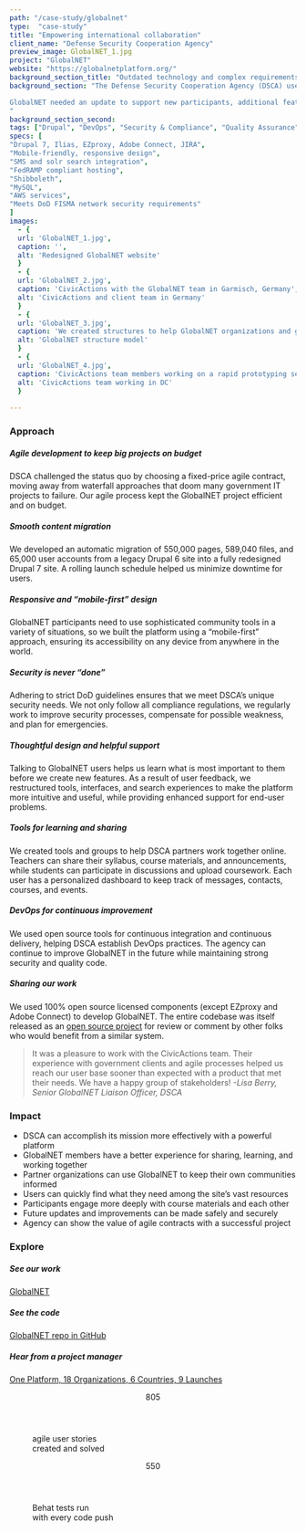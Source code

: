 ```yaml
---
path: "/case-study/globalnet"
type:  "case-study"
title: "Empowering international collaboration"
client_name: "Defense Security Cooperation Agency"
preview_image: GlobalNET_1.jpg
project: "GlobalNET"
website: "https://globalnetplatform.org/"
background_section_title: "Outdated technology and complex requirements"
background_section: "The Defense Security Cooperation Agency (DSCA) uses the GlobalNET platform to facilitate secure collaboration among its partner organizations. GlobalNET’s 76,000 participants are comprised of military, diplomatic, law enforcement, and civilian government personnel throughout the world. They speak many languages and possess varying degrees of technical know-how, so GlobalNET must be accessible and easy to use for everyone -- while meeting the highest standards for security.

GlobalNET needed an update to support new participants, additional features, and a better user experience. Multiple layers of customers and microservices made the project very complex. With over 1,500 content updates to the site per day, the modernization needed to be completed with minimal disruption to thousands of users.
"
background_section_second: 
tags: ["Drupal", "DevOps", "Security & Compliance", "Quality Assurance", "UX", "Support"]
specs: [
"Drupal 7, Ilias, EZproxy, Adobe Connect, JIRA",
"Mobile-friendly, responsive design",
"SMS and solr search integration", 
"FedRAMP compliant hosting", 
"Shibboleth", 
"MySQL", 
"AWS services",
"Meets DoD FISMA network security requirements"
]
images:
  - {
  url: 'GlobalNET_1.jpg', 
  caption: '', 
  alt: 'Redesigned GlobalNET website'
  }
  - {
  url: 'GlobalNET_2.jpg', 
  caption: 'CivicActions with the GlobalNET team in Garmisch, Germany', 
  alt: 'CivicActions and client team in Germany'
  }
  - {
  url: 'GlobalNET_3.jpg', 
  caption: 'We created structures to help GlobalNET organizations and groups manage their own content.', 
  alt: 'GlobalNET structure model'
  }
  - {
  url: 'GlobalNET_4.jpg', 
  caption: 'CivicActions team members working on a rapid prototyping session for GlobalNET', 
  alt: 'CivicActions team working in DC'
  }
  
---
```


### Approach

##### Agile development to keep big projects on budget
DSCA challenged the status quo by choosing a fixed-price agile contract, moving away from waterfall approaches that doom many government IT projects to failure. Our agile process kept the GlobalNET project efficient and on budget.

##### Smooth content migration
We developed an automatic migration of 550,000 pages, 589,040 files, and 65,000 user accounts from a legacy Drupal 6 site into a fully redesigned Drupal 7 site. A rolling launch schedule helped us minimize downtime for users.

##### Responsive and “mobile-first” design
GlobalNET participants need to use sophisticated community tools in a variety of situations, so we built the platform using a “mobile-first” approach, ensuring its accessibility on any device from anywhere in the world.

##### Security is never “done”
Adhering to strict DoD guidelines ensures that we meet DSCA’s unique security needs. We not only follow all compliance regulations, we regularly work to improve security processes, compensate for possible weakness, and plan for emergencies.

##### Thoughtful design and helpful support
Talking to GlobalNET users helps us learn what is most important to them before we create new features. As a result of user feedback, we restructured tools, interfaces, and search experiences to make the platform more intuitive and useful, while providing enhanced support for end-user problems.

##### Tools for learning and sharing
We created tools and groups to help DSCA partners work together online. Teachers can share their syllabus, course materials, and announcements, while students can participate in discussions and upload coursework. Each user has a personalized dashboard to keep track of messages, contacts, courses, and events.

##### DevOps for continuous improvement
We used open source tools for continuous integration and continuous delivery, helping DSCA establish DevOps practices. The agency can continue to improve GlobalNET in the future while maintaining strong security and quality code.

##### Sharing our work
We used 100% open source licensed components (except EZproxy and Adobe Connect) to develop GlobalNET. The entire codebase was itself released as an [open source project](https://github.com/CivicActions/globalnet) for review or comment by other folks who would benefit from a similar system.


<blockquote>
It was a pleasure to work with the CivicActions team. Their experience with government clients and agile processes helped us reach our user base sooner than expected with a product that met their needs. We have a happy group of stakeholders!
<cite> -Lisa Berry, Senior GlobalNET Liaison Officer, DSCA </cite>
</blockquote>

### Impact
* DSCA can accomplish its mission more effectively with a powerful platform
* GlobalNET members have a better experience for sharing, learning, and working together
* Partner organizations can use GlobalNET to keep their own communities informed
* Users can quickly find what they need among the site’s vast resources
* Participants engage more deeply with course materials and each other
* Future updates and improvements can be made safely and securely
* Agency can show the value of agile contracts with a successful project

### Explore
##### See our work
[GlobalNET](https://globalnetplatform.org/)

##### See the code
[GlobalNET repo in GitHub](https://github.com/CivicActions/globalnet)

##### Hear from a project manager
[One Platform, 18 Organizations, 6 Countries, 9 Launches](https://medium.com/civicactions/one-platform-18-organizations-6-countries-and-9-launches-723016365468)

 
<figure>
  <div> 
    <header>805</header>
    <p>agile user stories <br> created and solved <p>
  </div>
  <div> 
      <header>550</header>
      <p>Behat tests run <br> with every code push <p>
  </div>
</figure>
